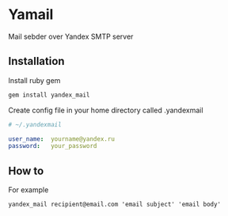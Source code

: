 # Yamail
Mail sebder over Yandex SMTP server

## Installation
Install ruby gem

```ruby
gem install yandex_mail
```

Create config file in your home directory called .yandexmail

```yaml
# ~/.yandexmail

user_name:  yourname@yandex.ru
password:   your_password

```

## How to

For example

```
yandex_mail recipient@email.com 'email subject' 'email body'
```

